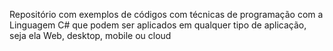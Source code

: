 Repositório com exemplos de códigos com técnicas de programação com a Linguagem C# que podem ser aplicados em qualquer tipo de aplicação, seja ela Web, desktop, mobile ou cloud
